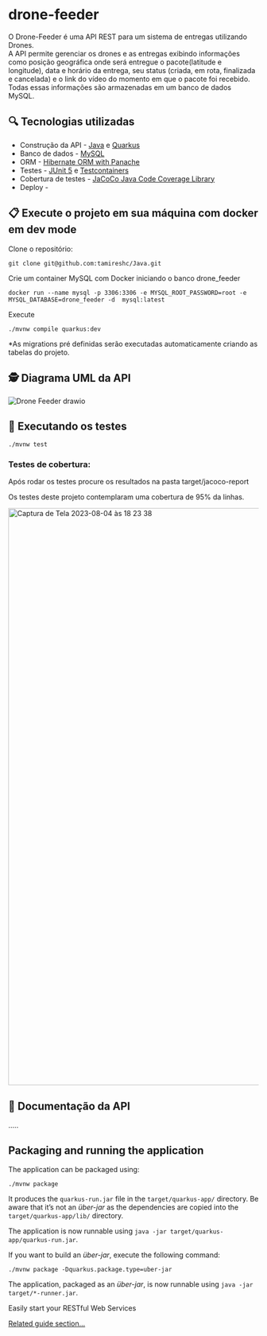 # drone-feeder
O Drone-Feeder é uma API REST para um sistema de entregas utilizando Drones.<br>
A API permite gerenciar os drones e as entregas exibindo informações como posição geográfica onde será entregue o pacote(latitude e longitude), data e horário da entrega, seu status (criada, em rota, finalizada e cancelada) e o link do vídeo do momento em que o pacote foi recebido. <br>
Todas essas informações são armazenadas em um banco de dados MySQL.<br>

## :mag: Tecnologias utilizadas
- Construção da API - [Java](https://www.oracle.com/br/java/technologies/javase/jdk11-archive-downloads.html) e [Quarkus](https://quarkus.io/)<br>
- Banco de dados - [MySQL](https://www.mysql.com/) <br>
-  ORM - [Hibernate ORM with Panache](https://quarkus.io/guides/hibernate-orm-panache) <br>
- Testes - [JUnit 5](https://junit.org/junit5/) e [Testcontainers](https://java.testcontainers.org/) <br>
- Cobertura de testes - [JaCoCo Java Code Coverage Library](https://www.eclemma.org/jacoco/)
- Deploy - []() <br>

 ## 📋 Execute o projeto em sua máquina com docker em dev mode

Clone o repositório:

```
git clone git@github.com:tamireshc/Java.git
```

Crie um container MySQL com Docker iniciando o banco drone_feeder
```
docker run --name mysql -p 3306:3306 -e MYSQL_ROOT_PASSWORD=root -e MYSQL_DATABASE=drone_feeder -d  mysql:latest
```

Execute
```
./mvnw compile quarkus:dev
```
*As migrations pré definidas serão executadas automaticamente criando as tabelas do projeto. 

## 🕵 Diagrama UML da API <br>
![Drone Feeder drawio](https://github.com/tamireshc/drone-feeder/assets/65035109/2be56cf8-fc37-4176-ba03-1663e45d4d5b)

## 🧪 Executando os testes

```
./mvnw test

```
### Testes de cobertura:<br>

Após rodar os testes procure os resultados na pasta target/jacoco-report 

Os testes deste projeto contemplaram uma cobertura de 95% da linhas.<br>


<img width="1161" alt="Captura de Tela 2023-08-04 às 18 23 38" src="https://github.com/tamireshc/drone-feeder/assets/65035109/5e8b1811-1c4e-4a65-b88c-0098cf706de2">

## 🔎 Documentação da API





.....
## Packaging and running the application

The application can be packaged using:
```shell script
./mvnw package
```
It produces the `quarkus-run.jar` file in the `target/quarkus-app/` directory.
Be aware that it’s not an _über-jar_ as the dependencies are copied into the `target/quarkus-app/lib/` directory.

The application is now runnable using `java -jar target/quarkus-app/quarkus-run.jar`.

If you want to build an _über-jar_, execute the following command:
```shell script
./mvnw package -Dquarkus.package.type=uber-jar
```

The application, packaged as an _über-jar_, is now runnable using `java -jar target/*-runner.jar`.






Easily start your RESTful Web Services

[Related guide section...](https://quarkus.io/guides/getting-started#the-jax-rs-resources)

